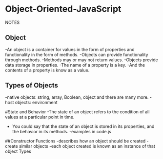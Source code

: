 # Object-Oriented-JavaScript
NOTES

## Object
 -An object is a container for values in the form of properties and functionality in the form of methods.
-Objects can provide functionality through methods.
-Methods may or may not return values.
-Objects provide data storage in properties.
-The name of a property is a key.
-And the contents of a property is know as a value.

## Types of Objects
-native objects: string, array, Boolean, object and there are many more.
-host objects: environment

#State and Behavior
-The state of an object refers to the condition of all values at a particular point in time.
- You could say that the state of an object is stored in its properties, and the behavior in its methods.
-examples in code.js

##Constructor Functions
-describes how an object should be created
-create similar objects
-each object created is known as an instance of that object Types
